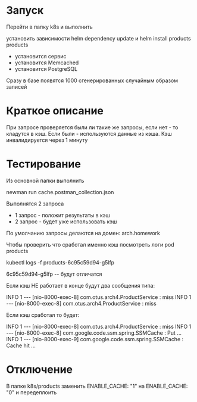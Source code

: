 # Запуск
Перейти в папку k8s и выполнить

установить зависимости
helm dependency update
и
helm install products products

- установится сервис
- установится Memcached
- установится PostgreSQL

Сразу в базe появятся 1000 сгенерированных случайным образом записей

# Краткое описание

При запросе проверяется были ли такие же запросы, если нет - то кладутся в кэш.
Если были - используются данные из кэша.
Кэш инвалидируется через 1 минуту

# Тестирование

Из основной папки выполнить

newman run cache.postman_collection.json

Выполнятся 2 запроса 
- 1 запрос - положит результаты в кэш
- 2 запрос - будет уже использовать кэш

По умолчанию запросы делаются на домен: arch.homework

Чтобы проверить что сработал именно кэш посмотреть логи pod products

  kubectl logs -f products-6c95c59d94-g5lfp 
  
6c95c59d94-g5lfp -- будут отличатся

Если кэш НЕ работает в конце будут два сообщения типа:

INFO 1 --- [nio-8000-exec-8] com.otus.arch4.ProductService            : miss
INFO 1 --- [nio-8000-exec-8] com.otus.arch4.ProductService            : miss

Если кэш сработал то будет:

INFO 1 --- [nio-8000-exec-8] com.otus.arch4.ProductService            : miss
INFO 1 --- [nio-8000-exec-8] com.google.code.ssm.spring.SSMCache      : Put ...
INFO 1 --- [nio-8000-exec-9] com.google.code.ssm.spring.SSMCache      : Cache hit ...


# Отключение

В папке k8s/products заменить
ENABLE_CACHE: "1"
на
ENABLE_CACHE: "0" и передеплоить